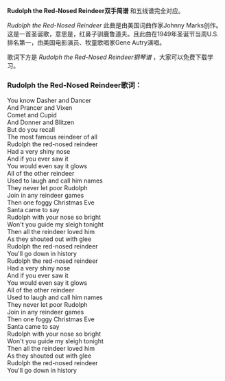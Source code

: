 

**Rudolph the Red-Nosed Reindeer双手简谱** 和五线谱完全对应。

_Rudolph the Red-Nosed Reindeer_ 此曲是由美国词曲作家Johnny
Marks创作。这是一首圣诞歌，意思是，红鼻子驯鹿鲁道夫。且此曲在1949年圣诞节当周U.S. 排名第一，由美国电影演员、牧童歌唱家Gene
Autry演唱。

歌词下方是 _Rudolph the Red-Nosed Reindeer钢琴谱_ ，大家可以免费下载学习。

### Rudolph the Red-Nosed Reindeer歌词：

You know Dasher and Dancer  
And Prancer and Vixen  
Comet and Cupid  
And Donner and Blitzen  
But do you recall  
The most famous reindeer of all  
Rudolph the red-nosed reindeer  
Had a very shiny nose  
And if you ever saw it  
You would even say it glows  
All of the other reindeer  
Used to laugh and call him names  
They never let poor Rudolph  
Join in any reindeer games  
Then one foggy Christmas Eve  
Santa came to say  
Rudolph with your nose so bright  
Won't you guide my sleigh tonight  
Then all the reindeer loved him  
As they shouted out with glee  
Rudolph the red-nosed reindeer  
You'll go down in history  
Rudolph the red-nosed reindeer  
Had a very shiny nose  
And if you ever saw it  
You would even say it glows  
All of the other reindeer  
Used to laugh and call him names  
They never let poor Rudolph  
Join in any reindeer games  
Then one foggy Christmas Eve  
Santa came to say  
Rudolph with your nose so bright  
Won't you guide my sleigh tonight  
Then all the reindeer loved him  
As they shouted out with glee  
Rudolph the red-nosed reindeer  
You'll go down in history


